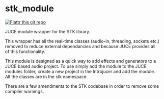 stk_module
==========

[![Flattr this git repo](http://api.flattr.com/button/flattr-badge-large.png)](https://flattr.com/submit/auto?user_id=danlin&url=https://github.com/danlin/stk_module&tags=stk_module&category=software)

JUCE module wrapper for the STK library.

This wrapper has all the real-time classes (audio-in, threading, sockets etc.) removed to reduce external dependancies and because JUCE provides all of this functionality.

This module is designed as a quick way to add effects and generators to a JUCE based audio project. To use simply add the module to the JUCE modules folder, create a new project in the Introjucer and add the module. All the classes are in the stk namespace.

There are a few amendments to the STK codebase in order to remove some compiler warnings.
